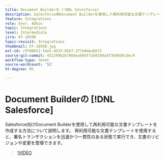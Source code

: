 ```yaml
---
title: Document Builderの [!DNL Salesforce]
description: Salesforce用Document Builderを使用して再利用可能な文書テンプレートを作成する方法について説明します。
feature: Integrations
role: User, Admin
topic: Integrations
level: Intermediate
jira: KT-10598
topic-revisit: Integrations
thumbnail: KT-10598.jpg
exl-id: c97d0652-fee5-4533-8567-377e04eabbf2
source-git-commit: 452299b2b786beab9df7a5019da4f3840d9cdec9
workflow-type: tm+mt
source-wordcount: '52'
ht-degree: 0%

---
```


# Document Builderの [!DNL Salesforce]

Salesforce向けDocument Builderを使用して再利用可能な文書テンプレートを作成する方法について説明します。 再利用可能な文書テンプレートを使用すると、署名トランザクションを迅速かつ一貫性のある状態で実行でき、文書のリビジョンや変更を管理できます。

>[!VIDEO](https://video.tv.adobe.com/v/3409414?quality=12&learn=on&hidetitle=true)
